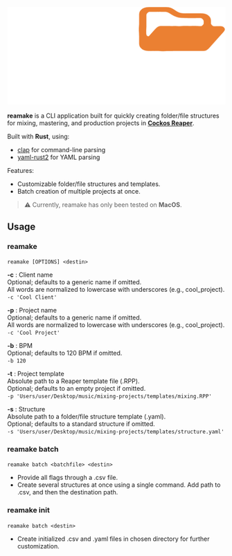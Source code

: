 
![logo](media/logo.png)

**reamake** is a CLI application built for quickly creating folder/file structures for mixing, mastering, and production projects in [**Cockos Reaper**](https://www.reaper.fm/).  
  
Built with **Rust**, using:  
+ [clap](https://github.com/BurntSushi/clap-rs?tab=readme-ov-file) for command-line parsing  
+ [yaml-rust2](https://github.com/ethiraric/yaml-rust2) for YAML parsing  
  
Features:  
+ Customizable folder/file structures and templates.  
+ Batch creation of multiple projects at once.  
  
> ⚠️ Currently, reamake has only been tested on **MacOS**.  
  
## Usage  
  
### reamake  
`reamake [OPTIONS] <destin>`  
  
**-c** : Client name    
Optional; defaults to a generic name if omitted.    
All words are normalized to lowercase with underscores (e.g., cool_project).    
`-c 'Cool Client'`    
  
**-p** : Project name      
Optional; defaults to a generic name if omitted.    
All words are normalized to lowercase with underscores (e.g., cool_project).    
`-c 'Cool Project'`    
    
**-b** : BPM    
Optional; defaults to 120 BPM if omitted.    
`-b 120`    
    
**-t** : Project template    
Absolute path to a Reaper template file (.RPP).    
Optional; defaults to an empty project if omitted.    
`-p 'Users/user/Desktop/music/mixing-projects/templates/mixing.RPP'`    
    
**-s** : Structure    
 Absolute path to a folder/file structure template (.yaml).    
Optional; defaults to a standard structure if omitted.    
`-s 'Users/user/Desktop/music/mixing-projects/templates/structure.yaml'`    
  
### reamake batch  
`reamake batch <batchfile> <destin>`  
+ Provide all flags through a .csv file.  
+ Create several structures at once using a single command. Add path to .csv, and then the destination path.  
  
### reamake init  
`reamake batch <destin>`  
+ Create initialized .csv and .yaml files in chosen directory for further customization.

